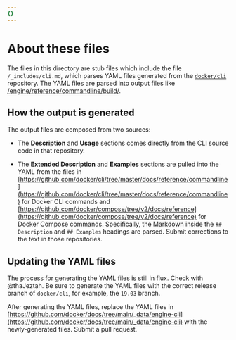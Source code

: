 ```yaml
---
{}
---
```


# About these files

The files in this directory are stub files which include the file
`/_includes/cli.md`, which parses YAML files generated from the
[`docker/cli`](https://github.com/docker/cli) repository. The YAML files
are parsed into output files like
[/engine/reference/commandline/build/](/engine/reference/commandline/build/).

## How the output is generated

The output files are composed from two sources:

- The **Description** and **Usage** sections comes directly from
  the CLI source code in that repository.

- The **Extended Description** and **Examples** sections are pulled into the
  YAML from the files in [https://github.com/docker/cli/tree/master/docs/reference/commandline](https://github.com/docker/cli/tree/master/docs/reference/commandline) for Docker CLI commands and [https://github.com/docker/compose/tree/v2/docs/reference](https://github.com/docker/compose/tree/v2/docs/reference) for Docker Compose commands.
  Specifically, the Markdown inside the `## Description` and `## Examples`
  headings are parsed. Submit corrections to the text in those repositories.

## Updating the YAML files

The process for generating the YAML files is still in flux. Check with
@thaJeztah. Be sure to generate the YAML files with the correct
release branch of `docker/cli`, for example, the `19.03` branch.

After generating the YAML files, replace the YAML files in
[https://github.com/docker/docs/tree/main/_data/engine-cli](https://github.com/docker/docs/tree/main/_data/engine-cli)
with the newly-generated files. Submit a pull request.
